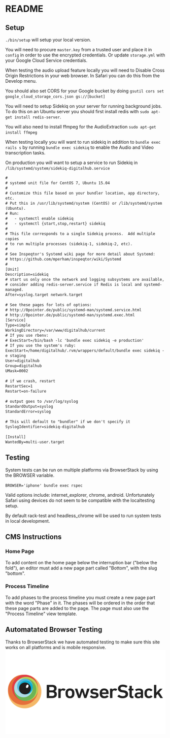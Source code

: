 # README

## Setup
`./bin/setup` will setup your local version.

You will need to procure `master.key` from a trusted user and place it in `config` in order to use the encrypted credentials. Or update `storage.yml` with your Google Cloud Service credentials.

When testing the audio upload feature locally you will need to Disable Cross Origin Restrictions in your web browser. In Safari you can do this from the Develop menu.

You should also set CORS for your Google bucket by doing `gsutil cors set google_cloud_storage_cors.json gs://[bucket]`

You will need to setup Sidekiq on your server for running background jobs. To do this on an Ubuntu server you should first install redis with `sudo apt-get install redis-server`.

You will also need to install ffmpeg for the AudioExtraction `sudo apt-get install ffmpeg`

When testing locally you will want to run sidekiq in addition to `bundle exec rails s` by running `bundle exec sidekiq` to enable the Audio and Video transcription tasks.

On production you will want to setup a service to run Sidekiq in `/lib/systemd/system/sidekiq-digitalhub.service`

```
#
# systemd unit file for CentOS 7, Ubuntu 15.04
#
# Customize this file based on your bundler location, app directory, etc.
# Put this in /usr/lib/systemd/system (CentOS) or /lib/systemd/system (Ubuntu).
# Run:
#   - systemctl enable sidekiq
#   - systemctl {start,stop,restart} sidekiq
#
# This file corresponds to a single Sidekiq process.  Add multiple copies
# to run multiple processes (sidekiq-1, sidekiq-2, etc).
#
# See Inspeqtor's Systemd wiki page for more detail about Systemd:
# https://github.com/mperham/inspeqtor/wiki/Systemd
#
[Unit]
Description=sidekiq
# start us only once the network and logging subsystems are available,
# consider adding redis-server.service if Redis is local and systemd-managed.
After=syslog.target network.target

# See these pages for lots of options:
# http://0pointer.de/public/systemd-man/systemd.service.html
# http://0pointer.de/public/systemd-man/systemd.exec.html
[Service]
Type=simple
WorkingDirectory=/var/www/digitalhub/current
# If you use rbenv:
# ExecStart=/bin/bash -lc 'bundle exec sidekiq -e production'
# If you use the system's ruby:
ExecStart=/home/digitalhub/.rvm/wrappers/default/bundle exec sidekiq -e staging
User=digitalhub
Group=digitalhub
UMask=0002

# if we crash, restart
RestartSec=1
Restart=on-failure

# output goes to /var/log/syslog
StandardOutput=syslog
StandardError=syslog

# This will default to "bundler" if we don't specify it
SyslogIdentifier=sidekiq-digitalhub

[Install]
WantedBy=multi-user.target
```

## Testing
System tests can be run on multiple platforms via BrowserStack by using the BROWSER variable.

`BROWSER='iphone' bundle exec rspec`

Valid options include: internet_explorer, chrome, android. Unfortunately Safari using devices do not seem to be compatible with the localtesting setup.

By default rack-test and headless_chrome will be used to run system tests in local development.
## CMS Instructions

### Home Page

To add content on the home page below the interruption bar
("below the fold"), an editor must add a new page part called "Bottom", with the
slug "bottom".

### Process Timeline

To add phases to the process timeline you must create a new page part with the word "Phase" in it. The phases will be ordered in the order that these page parts are added to the page. The page must also use the "Process Timeline" view template.

## Automatated Browser Testing
Thanks to BrowserStack we have automated testing to make sure this site works on all platforms and is mobile responsive.
![BrowserStack Logo](https://raw.githubusercontent.com/MAPC/digitalhub/develop/browserstack-logo-600x315.png)
